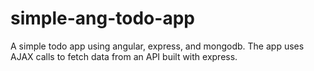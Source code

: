 # simple-ang-todo-app
A simple todo app using angular, express, and mongodb. The app uses AJAX calls to fetch data from an API built with express.
